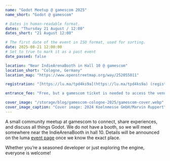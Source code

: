 ```yaml
---
name: "Godot Meetup @ gamescom 2025"
name_short: "Godot @ gamescom"

# Dates in human-readable format.
dates: "Thursday 21 August / 12:00"
dates_short: "21 August 12:00"

# The first date of the event in ISO format, used for sorting.
date: 2025-08-21 12:00:00
# Set to true to mark it as a past event
date_passed: false

location: "Near IndieArenaBooth in Hall 10 @ gamescom"
location_short: "Cologne, Germany"
location_map: "https://www.openstreetmap.org/way/252055011"

registration: "[https://lu.ma/tpd4ks9a](https://lu.ma/tpd4ks9a) (register to receive updates about the exact location)"

entrance_fee: "Free, but a gamescom ticket is needed to access the venue"

cover_image: "/storage/blog/gamescom-cologne-2025/gamescom-cover.webp"
cover_image_caption: "Cover image: 2024 Koelnmesse GmbH/Marvin Ruppert"
---
```

A small community meetup at gamescom to connect, share experiences, and discuss all things Godot. We do not have a booth, so we will meet somewhere near the IndieArenaBooth in hall 10. Details will be announced on the luma [event page](https://lu.ma/tpd4ks9a) once we know the exact place.

​​Whether you’re a seasoned developer or just exploring the engine, everyone is welcome!
